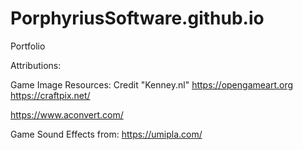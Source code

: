 # PorphyriusSoftware.github.io
Portfolio

Attributions:

Game Image Resources:
Credit "Kenney.nl"
https://opengameart.org
https://craftpix.net/

https://www.aconvert.com/

Game Sound Effects from:
https://umipla.com/